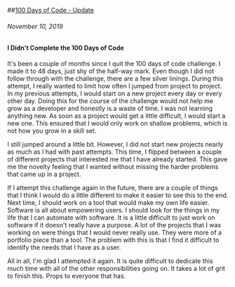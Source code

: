 ##[100 Days of Code - Update](/post/11_10_19_end_100_days)
###### November 10, 2019

#### I Didn't Complete the 100 Days of Code

It's been a couple of months since I quit the 100 days of code challenge. I made
it to 48 days, just shy of the half-way mark. Even though I did not follow
through with the challenge, there are a few silver linings. During this attempt,
I really wanted to limit how often I jumped from project to project. In my
previous attempts, I would start on a new project every day or every other day.
Doing this for the course of the challenge would not help me grow as a developer
and honestly is a waste of time. I was not learning anything new. As soon as a
project would get a little difficult, I would start a new one. This ensured that
I would only work on shallow problems, which is not how you grow in a skill set.

I still jumped around a little bit. However, I did not start new projects nearly
as much as I had with past attempts. This time, I flipped between a couple of
different projects that interested me that I have already started. This gave me
the novelty feeling that I wanted without missing the harder problems that came
up in a project.

If I attempt this challenge again in the future, there are a couple of things
that I think I would do a little different to make it easier to see this to the
end. Next time, I should work on a tool that would make my own
life easier. Software is all about empowering users. I should look for the
things in my life that I can automate with software. It is a little difficult to
just work on software if it doesn't really have a purpose. A lot of the projects
that I was working on were things that I would never really use. They were more
of a portfolio piece than a tool. The problem with this is that I find it
difficult to identify the needs that I have as a user. 

All in all, I'm glad I attempted it again. It is quite difficult to dedicate
this much time with all of the other responsibilities going on. It takes a lot
of grit to finish this. Props to everyone that has.
